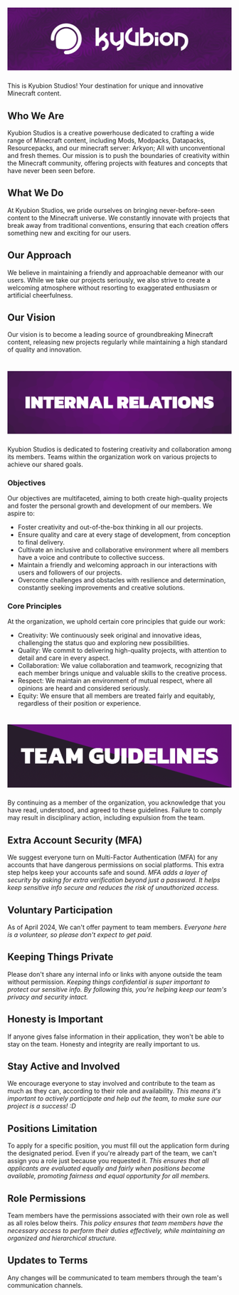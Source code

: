 # ![About](ks-main-banner.png)
This is Kyubion Studios! Your destination for unique and innovative Minecraft content. 

## Who We Are

Kyubion Studios is a creative powerhouse dedicated to crafting a wide range of Minecraft content, including Mods, Modpacks, Datapacks, Resourcepacks, and our minecraft server: Arkyon; All with unconventional and fresh themes. Our mission is to push the boundaries of creativity within the Minecraft community, offering projects with features and concepts that have never been seen before.

## What We Do

At Kyubion Studios, we pride ourselves on bringing never-before-seen content to the Minecraft universe. We constantly innovate with projects that break away from traditional conventions, ensuring that each creation offers something new and exciting for our users.

## Our Approach

We believe in maintaining a friendly and approachable demeanor with our users. While we take our projects seriously, we also strive to create a welcoming atmosphere without resorting to exaggerated enthusiasm or artificial cheerfulness.

## Our Vision

Our vision is to become a leading source of groundbreaking Minecraft content, releasing new projects regularly while maintaining a high standard of quality and innovation.

# ![Internal Relations](ir-banner.png)

Kyubion Studios is dedicated to fostering creativity and collaboration among its members. Teams within the organization work on various projects to achieve our shared goals.

### Objectives

Our objectives are multifaceted, aiming to both create high-quality projects and foster the personal growth and development of our members. We aspire to:

- Foster creativity and out-of-the-box thinking in all our projects.
- Ensure quality and care at every stage of development, from conception to final delivery.
- Cultivate an inclusive and collaborative environment where all members have a voice and contribute to collective success.
- Maintain a friendly and welcoming approach in our interactions with users and followers of our projects.
- Overcome challenges and obstacles with resilience and determination, constantly seeking improvements and creative solutions.

### Core Principles

At the organization, we uphold certain core principles that guide our work:

- Creativity: We continuously seek original and innovative ideas, challenging the status quo and exploring new possibilities.
- Quality: We commit to delivering high-quality projects, with attention to detail and care in every aspect.
- Collaboration: We value collaboration and teamwork, recognizing that each member brings unique and valuable skills to the creative process.
- Respect: We maintain an environment of mutual respect, where all opinions are heard and considered seriously.
- Equity: We ensure that all members are treated fairly and equitably, regardless of their position or experience.

# ![Team Guidelines](tg-banner.png)

By continuing as a member of the organization, you acknowledge that you have read, understood, and agreed to these guidelines. Failure to comply may result in disciplinary action, including expulsion from the team.

## Extra Account Security (MFA)
We suggest everyone turn on Multi-Factor Authentication (MFA) for any accounts that have dangerous permissions on social platforms. This extra step helps keep your accounts safe and sound.
*MFA adds a layer of security by asking for extra verification beyond just a password. It helps keep sensitive info secure and reduces the risk of unauthorized access.*

## Voluntary Participation
As of April 2024, We can't offer payment to team members.
*Everyone here is a volunteer, so please don't expect to get paid.*

## Keeping Things Private
Please don't share any internal info or links with anyone outside the team without permission.
*Keeping things confidential is super important to protect our sensitive info. By following this, you're helping keep our team's privacy and security intact.*

## Honesty is Important
If anyone gives false information in their application, they won't be able to stay on the team. Honesty and integrity are really important to us.

## Stay Active and Involved
We encourage everyone to stay involved and contribute to the team as much as they can, according to their role and availability.
*This means it's important to actively participate and help out the team, to make sure our project is a success! :D*

## Positions Limitation
To apply for a specific position, you must fill out the application form during the designated period. Even if you're already part of the team, we can't assign you a role just because you requested it.
*This ensures that all applicants are evaluated equally and fairly when positions become available, promoting fairness and equal opportunity for all members.*

## Role Permissions
Team members have the permissions associated with their own role as well as all roles below theirs.
*This policy ensures that team members have the necessary access to perform their duties effectively, while maintaining an organized and hierarchical structure.*

## Updates to Terms
Any changes will be communicated to team members through the team's communication channels.